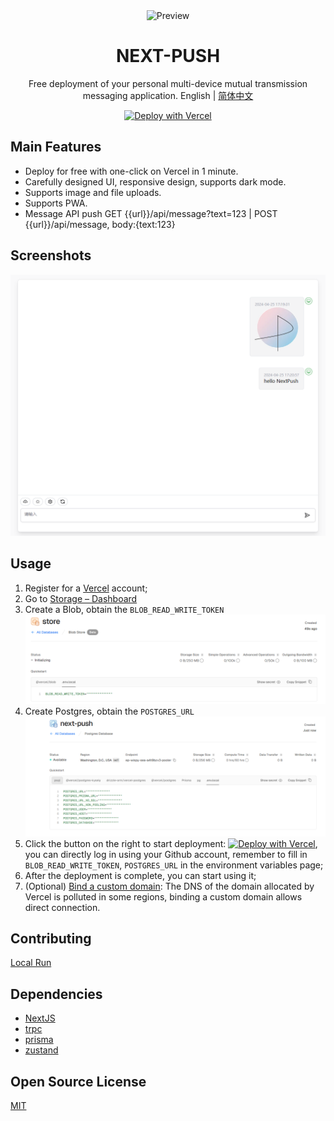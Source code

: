 <div align="center">
<img src="./public/favicon.ico" alt="Preview"/>

<h1 align="center">NEXT-PUSH</h1>

Free deployment of your personal multi-device mutual transmission messaging application.
English | [简体中文](./README-CN.md)

[![Deploy with Vercel](https://vercel.com/button)](https://vercel.com/new/clone?repository-url=https%3A%2F%2Fgithub.com%2Fbetgo%2FNext-push&env=DATABASE_URL&env=CODE&project-name=next-push&repository-name=next-push)

</div>

## Main Features

- Deploy for free with one-click on Vercel in 1 minute.
- Carefully designed UI, responsive design, supports dark mode.
- Supports image and file uploads.
- Supports PWA.
- Message API push GET {{url}}/api/message?text=123 | POST {{url}}/api/message, body:{text:123}

## Screenshots

![Preview](static/preview.png)

## Usage

1. Register for a [Vercel](https://vercel.com) account;
2. Go to [Storage – Dashboard](https://vercel.com/puri-seths-projects/~/stores)
3. Create a Blob, obtain the `BLOB_READ_WRITE_TOKEN` ![blob](static/blob.png)
4. Create Postgres, obtain the `POSTGRES_URL` ![postgres](static/postgres.png)
5. Click the button on the right to start deployment:
  [![Deploy with Vercel](https://vercel.com/button)](https://vercel.com/new/clone?repository-url=https%3A%2F%2Fgithub.com%2Fbetgo%2FNext-push&env=DATABASE_URL&env=CODE&project-name=next-push&repository-name=next-push), you can directly log in using your Github account, remember to fill in `BLOB_READ_WRITE_TOKEN`, `POSTGRES_URL` in the environment variables page;
6. After the deployment is complete, you can start using it;
7. (Optional) [Bind a custom domain](https://vercel.com/docs/concepts/projects/domains/add-a-domain): The DNS of the domain allocated by Vercel is polluted in some regions, binding a custom domain allows direct connection.

## Contributing

[Local Run](./DEVELOPMENT.md)

## Dependencies

- [NextJS](https://nextjs.org/)
- [trpc](https://trpc.io/)
- [prisma](https://www.prisma.io/)
- [zustand](https://github.com/pmndrs/zustand)

## Open Source License

[MIT](https://opensource.org/license/mit/)
